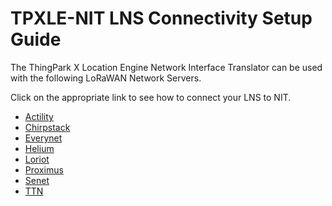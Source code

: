 # TPXLE-NIT LNS Connectivity Setup Guide

The ThingPark X Location Engine Network Interface Translator can be used with the following LoRaWAN Network Servers.

Click on the appropriate link to see how to connect your LNS to NIT.

- [Actility](Actility.md)
- [Chirpstack](Chirpstack.md)
- [Everynet](Everynet.md)
- [Helium](Helium.md)
- [Loriot](Loriot.md)
- [Proximus](Proximus.md)
- [Senet](Senet.md)
- [TTN](TTN.md)
